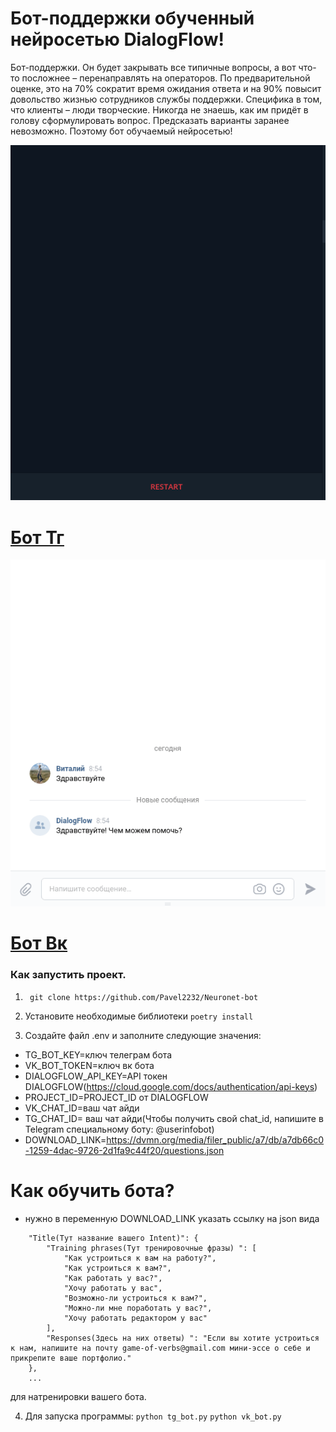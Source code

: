 # Бот-поддержки обученный нейросетью DialogFlow!
Бот-поддержки. 
Он будет закрывать все типичные вопросы, а вот что-то посложнее – перенаправлять на операторов.
По предварительной оценке, это на 70% сократит время ожидания ответа и на 90% повысит довольство жизнью сотрудников службы поддержки.
Специфика в том, что клиенты – люди творческие. Никогда не знаешь, как им придёт в голову сформулировать вопрос.
Предсказать варианты заранее невозможно. Поэтому бот обучаемый нейросетью! 


![Пример работы](https://github.com/Pavel2232/Neuronet-bot/blob/master/demo_tg_bot.gif)
# [Бот Тг](https://t.me/neuronet_pablo_bot)
![](https://github.com/Pavel2232/Neuronet-bot/blob/master/demo_vk_bot.gif)
# [Бот Вк](https://vk.com/club222012081)
### Как запустить проект.
1. ``` git clone https://github.com/Pavel2232/Neuronet-bot```

2. Установите необходимые библиотеки  ```poetry install```

3. Создайте файл .env и заполните следующие значения:
* TG_BOT_KEY=ключ телеграм бота 
* VK_BOT_TOKEN=ключ вк бота 
* DIALOGFLOW_API_KEY=API токен DIALOGFLOW(https://cloud.google.com/docs/authentication/api-keys)
* PROJECT_ID=PROJECT_ID от DIALOGFLOW
* VK_CHAT_ID=ваш чат айди
* TG_CHAT_ID= ваш чат айди(Чтобы получить свой chat_id, напишите в Telegram специальному боту: @userinfobot)
* DOWNLOAD_LINK=https://dvmn.org/media/filer_public/a7/db/a7db66c0-1259-4dac-9726-2d1fa9c44f20/questions.json

# Как обучить бота?
- нужно в переменную DOWNLOAD_LINK указать ссылку на json
 вида 
```{
    "Title(Тут название вашего Intent)": {
        "Training phrases(Тут тренировочные фразы) ": [
            "Как устроиться к вам на работу?",
            "Как устроиться к вам?",
            "Как работать у вас?",
            "Хочу работать у вас",
            "Возможно-ли устроиться к вам?",
            "Можно-ли мне поработать у вас?",
            "Хочу работать редактором у вас"
        ],
        "Responses(Здесь на них ответы) ": "Если вы хотите устроиться к нам, напишите на почту game-of-verbs@gmail.com мини-эссе о себе и прикрепите ваше портфолио."
    },
    ...
   ```
для натренировки вашего бота.

4. Для запуска программы:
```python tg_bot.py```
```python vk_bot.py```

